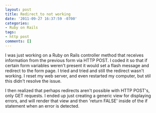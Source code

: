 ```yaml
---
layout: post
title: Redirect_to not working
date: '2011-09-27 16:37:59 -0700'
categories:
- Ruby on Rails
tags:
- http post
comments: []
---
```

<p>I was just working on a Ruby on Rails controller method that receives information from the previous form via HTTP POST. I coded it so that if certain form variables weren't present it would set a flash message and redirect to the form page. I tried and tried and still the redirect wasn't working. I reset my web server, and even restarted my computer, but stil this didn't resolve the issue.</p>
<p>I then realized that perhaps redirects aren't possible with HTTP POST's, only GET requests. I ended up just creating a generic view for displaying errors, and will render that view and then 'return FALSE' inside of the if statement when an error is detected.</p>

